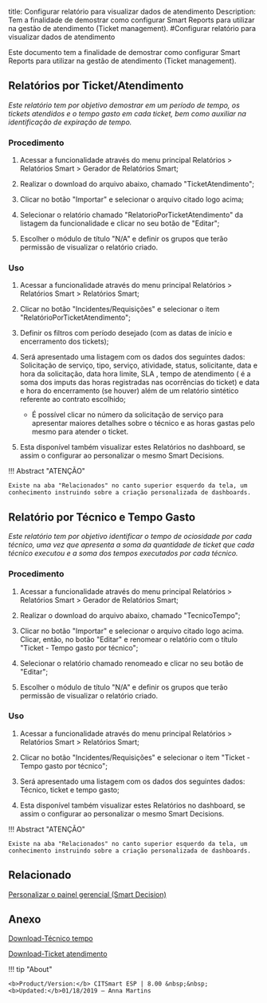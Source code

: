 title: Configurar relatório para visualizar dados de atendimento
Description: Tem a finalidade de demostrar como configurar Smart Reports para utilizar na gestão de atendimento (Ticket management).
#Configurar relatório para visualizar dados de atendimento

Este documento tem a finalidade de demostrar como configurar Smart Reports para
utilizar na gestão de atendimento (Ticket management).

Relatórios por Ticket/Atendimento
-------------------------------------

*Este relatório tem por objetivo demostrar em um período de tempo, os tickets
atendidos e o tempo gasto em cada ticket, bem como auxiliar na identificação de
expiração de tempo.*

### Procedimento

1.  Acessar a funcionalidade através do menu principal Relatórios \> Relatórios
    Smart \> Gerador de Relatórios Smart;

2.  Realizar o download do arquivo abaixo, chamado "TicketAtendimento";

3.  Clicar no botão "Importar" e selecionar o arquivo citado logo acima;

4.  Selecionar o relatório chamado "RelatorioPorTicketAtendimento" da listagem
    da funcionalidade e clicar no seu botão de "Editar";

5.  Escolher o módulo de título "N/A" e definir os grupos que terão permissão de
    visualizar o relatório criado.

### Uso

1.  Acessar a funcionalidade através do menu principal Relatórios \> Relatórios
    Smart \> Relatórios Smart;

2.  Clicar no botão "Incidentes/Requisições" e selecionar o item
    "RelatórioPorTicketAtendimento";

3.  Definir os filtros com período desejado (com as datas de início e
    encerramento dos tickets);

4.  Será apresentado uma listagem com os dados dos seguintes dados: Solicitação
    de serviço, tipo, serviço, atividade, status, solicitante, data e hora da
    solicitação, data hora limite, SLA , tempo de atendimento ( é a soma dos
    imputs das horas registradas nas ocorrências do ticket) e data e hora do
    encerramento (se houver) além de um relatório sintético referente ao
    contrato escolhido;

    -   É possível clicar no número da solicitação de serviço para apresentar
        maiores detalhes sobre o técnico e as horas gastas pelo mesmo para
        atender o ticket.

5.  Esta disponível também visualizar estes Relatórios no dashboard, se assim o
    configurar ao personalizar o mesmo Smart Decisions.

!!! Abstract "ATENÇÃO"

    Existe na aba "Relacionados" no canto superior esquerdo da tela, um
    conhecimento instruindo sobre a criação personalizada de dashboards.

Relatório por Técnico e Tempo Gasto
---------------------------------------

*Este relatório tem por objetivo identificar o tempo de ociosidade por cada
técnico, uma vez que apresenta a soma da quantidade de ticket que cada técnico
executou e a soma dos tempos executados por cada técnico.*

### Procedimento

1.  Acessar a funcionalidade através do menu principal Relatórios \> Relatórios
    Smart \> Gerador de Relatórios Smart;

2.  Realizar o download do arquivo abaixo, chamado "TecnicoTempo";

3.  Clicar no botão "Importar" e selecionar o arquivo citado logo acima. Clicar,
    então, no botão "Editar" e renomear o relatório com o título "Ticket - Tempo
    gasto por técnico";

4.  Selecionar o relatório chamado renomeado e clicar no seu botão de "Editar";

5.  Escolher o módulo de título "N/A" e definir os grupos que terão permissão de
    visualizar o relatório criado.

### Uso

1.  Acessar a funcionalidade através do menu principal Relatórios \> Relatórios
    Smart \> Relatórios Smart;

2.  Clicar no botão "Incidentes/Requisições" e selecionar o item "Ticket - Tempo
    gasto por técnico";

3.  Será apresentado uma listagem com os dados dos seguintes dados: Técnico,
    ticket e tempo gasto;

4.  Esta disponível também visualizar estes Relatórios no dashboard, se assim o
    configurar ao personalizar o mesmo Smart Decisions.

!!! Abstract "ATENÇÃO"

    Existe na aba "Relacionados" no canto superior esquerdo da tela, um
    conhecimento instruindo sobre a criação personalizada de dashboards.



Relacionado
-------

[Personalizar o painel gerencial (Smart Decision)](/pt-br/citsmart-esp-8/additional-features/reports/create/dashboard-customize-management-panel-smart-decision.html)

Anexo
------
[Download-Técnico tempo][1]

[Download-Ticket atendimento][2]



!!! tip "About"

    <b>Product/Version:</b> CITSmart ESP | 8.00 &nbsp;&nbsp;
    <b>Updated:</b>01/18/2019 – Anna Martins


[1]:/pt-br/citsmart-esp-8/additional-features/reports/create/smart-reports/configuration/images/tecnico-tempo.citreport

[2]:/pt-br/citsmart-esp-8/additional-features/reports/create/smart-reports/configuration/images/ticket-atendimento.citreport

